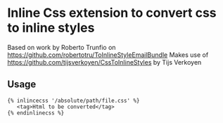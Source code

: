# Inline Css extension to convert css to inline styles

Based on work by Roberto Trunfio on https://github.com/robertotru/ToInlineStyleEmailBundle
Makes use of https://github.com/tijsverkoyen/CssToInlineStyles by Tijs Verkoyen

## Usage
```
{% inlincecss '/absolute/path/file.css' %}
   <tag>Html to be converted</tag>
{% endinlinecss %}
```
